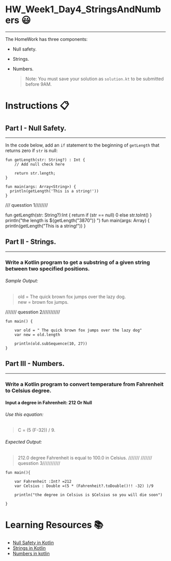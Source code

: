 # HW_Week1_Day4_StringsAndNumbers 😃
---
The HomeWork has three components:
- Null safety.
- Strings.
- Numbers.

    > Note: You must save your solution as `solution.kt` to be submitted before 9AM.
# Instructions 📋

## Part I - Null Safety.
---
In the code below, add an `if` statement to the beginning of `getLength` that
returns zero if `str` is null:

<?code-excerpt "null_safety_codelab/bin/type_promotion.dart" replace="/.*if\ \(.*\n.*\n.*//g"?>
```dart:run-dartpad:ga_id-null_checking:null_safety-true
fun getLength(str: String?) : Int {
    // Add null check here
    
    return str.length;
}

fun main(args: Array<String>) {
  println(getLength('This is a string!'))
}
```
/// quesstion 1////////

fun getLength(str: String?):Int {
return if (str == null) 0 else str.toInt()
}
println("the length is ${getLength("3870")} ")
fun main(args: Array<String>) {
println(getLength("This is a string!"))
}

  

## Part II - Strings.
---
###  Write a Kotlin program to get a substring of a given string between two specified positions.
###### Sample Output:

> old = The quick brown fox jumps over the lazy dog.                                                            
new = brown fox jumps.

/////// quesstion 2///////////

    fun main() {

        var old = " The quick brown fox jumps over the lazy dog"
        var new = old.length

        println(old.subSequence(10, 27))
    }







## Part III - Numbers.
---
###  Write a Kotlin program to convert temperature from Fahrenheit to Celsius degree.
#### Input a degree in Fahrenheit: 212 Or Null

###### Use this equation:
>  C = (5 (F-32)) / 9.
###### Expected Output:

> 212.0 degree Fahrenheit is equal to 100.0 in Celsius.
///////  /////// quesstion 3///////////

    fun main(){

        var Fahrenheit :Int? =212
        var Celsius : Double =(5 * (Fahrenheit?.toDouble()!! -32) )/9

        println("the degree in Celsius is $Celsius so you will die soon")

    }







# Learning Resources  📚
* [Null Safety in Kotlin](https://kotlinlang.org/docs/reference/null-safety.html)
* [Strings in Kotlin](https://www.w3schools.com/kotlin/kotlin_strings.php)
* [Numbers in kotlin](https://kotlinlang.org/docs/basic-types.html#floating-point-types)
